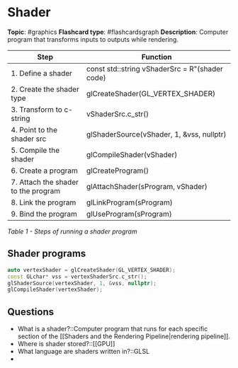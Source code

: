 # Shader

**Topic**: #graphics
**Flashcard type**: #flashcardsgraph 
**Description**: Computer program that transforms inputs to outputs while rendering.


| Step                                | Function                                       |
| ----------------------------------- | ---------------------------------------------- |
| 1. Define a shader                  | const std::string vShaderSrc = R"(shader code) |
| 2. Create the shader type           | glCreateShader(GL_VERTEX_SHADER)               |
| 3. Transform to c-string            | vShaderSrc.c_str()                             |
| 4. Point to the shader src          | glShaderSource(vShader, 1, &vss, nullptr)      |
| 5. Compile the shader               | glCompileShader(vShader)                       |
| 6. Create a program                 | glCreateProgram()                              |
| 7. Attach the shader to the program | glAttachShader(sProgram, vShader)              |
| 8. Link the program                 | glLinkProgram(sProgram)                        |
| 9. Bind the program                 | glUseProgram(sProgram)                                               |
*Table 1 - Steps of running a shader program*



## Shader programs

```cpp
auto vertexShader = glCreateShader(GL_VERTEX_SHADER);
const GLchar* vss = vertexShaderSrc.c_str();
glShaderSource(vertexShader, 1, &vss, nullptr);
glCompileShader(vertexShader);
```

## Questions

- What is a shader?::Computer program that runs for each specific section of the [[Shaders and the Rendering Pipeline|rendering pipeline]]. 
- Where is shader stored?::[[GPU]]
- What language are shaders written in?::GLSL
- 